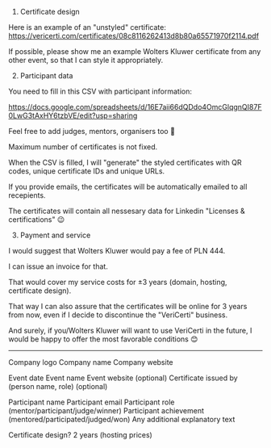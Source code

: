 1) Certificate design

Here is an example of an "unstyled" certificate: https://vericerti.com/certificates/08c8116262413d8b80a65571970f2114.pdf

If possible, please show me an example Wolters Kluwer certificate from any other event, so that I can style it appropriately.

2) Participant data

You need to fill in this CSV with participant information:

https://docs.google.com/spreadsheets/d/16E7aii66dQDdo4OmcGlqgnQI87F0LwG3tAxHY6tzbVE/edit?usp=sharing

Feel free to add judges, mentors, organisers too 🤩

Maximum number of certificates is not fixed.

When the CSV is filled, I will "generate" the styled certificates with QR codes, unique certificate IDs and unique URLs.

If you provide emails, the certificates will be automatically emailed to all recepients.

The certificates will contain all nessesary data for Linkedin "Licenses & certifications" 😉

3) Payment and service

I would suggest that Wolters Kluwer would pay a fee of PLN 444.

I can issue an invoice for that.

That would cover my service costs for ±3 years (domain, hosting, certificate design).

That way I can also assure that the certificates will be online for 3 years from now, even if I decide to discontinue the "VeriCerti" business.

And surely, if you/Wolters Kluwer will want to use VeriCerti in the future, I would be happy to offer the most favorable conditions 😊

****

Company logo
Company name
Company website

Event date
Event name
Event website (optional)
Certificate issued by (person name, role) (optional)

Participant name
Participant email
Participant role (mentor/participant/judge/winner)
Participant achievement (mentored/participated/judged/won)
Any additional explanatory text

Certificate design?
2 years (hosting prices)
